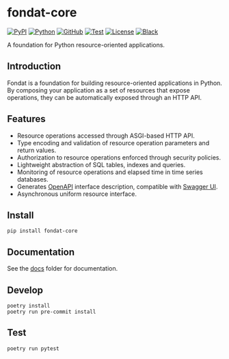 # fondat-core

[![PyPI](https://img.shields.io/pypi/v/fondat-core)](https://pypi.org/project/fondat-core/)
[![Python](https://img.shields.io/pypi/pyversions/fondat-core)](https://python.org/)
[![GitHub](https://img.shields.io/badge/github-main-blue.svg)](https://github.com/fondat/fondat-core/)
[![Test](https://github.com/fondat/fondat-core/workflows/test/badge.svg)](https://github.com/fondat/fondat-core/actions?query=workflow/test)
[![License](https://img.shields.io/github/license/fondat/fondat-core.svg)](https://github.com/fondat/fondat-core/blob/main/LICENSE)
[![Black](https://img.shields.io/badge/code%20style-black-black.svg)](https://github.com/psf/black)

A foundation for Python resource-oriented applications. 

## Introduction

Fondat is a foundation for building resource-oriented applications in Python.
By composing your application as a set of resources that expose operations,
they can be automatically exposed through an HTTP API.

## Features

* Resource operations accessed through ASGI-based HTTP API.
* Type encoding and validation of resource operation parameters and return values.
* Authorization to resource operations enforced through security policies.
* Lightweight abstraction of SQL tables, indexes and queries.
* Monitoring of resource operations and elapsed time in time series databases.
* Generates [OpenAPI](https://www.openapis.org/) interface description, compatible with [Swagger UI](https://swagger.io/tools/swagger-ui/).
* Asynchronous uniform resource interface.

## Install

```
pip install fondat-core
```

## Documentation

See the [docs](https://github.com/fondat/fondat/tree/main/docs) folder for documentation.

## Develop

```
poetry install
poetry run pre-commit install
```

## Test

```
poetry run pytest
```
